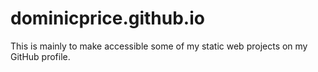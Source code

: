 # dominicprice.github.io

This is mainly to make accessible some of my static web projects on my GitHub profile.
